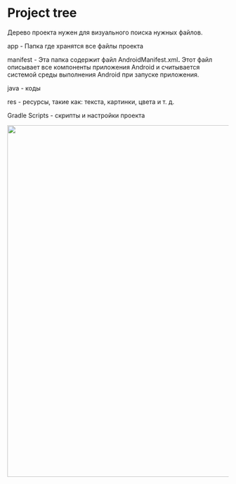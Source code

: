<h1>Project tree</h1>

<p>Дерево проекта нужен для визуального поиска нужных файлов.</p>

<p>app -&nbsp;Папка где хранятся все файлы проекта</p>

<p>manifest -&nbsp;Эта папка содержит файл AndroidManifest.xml<strong>.</strong>&nbsp;Этот файл описывает все компоненты приложения Android и считывается системой среды выполнения Android при запуске приложения.</p>

<p>java - коды</p>

<p>res - ресурсы, такие как: текста, картинки, цвета и т. д.</p>

<p>Gradle Scripts - скрипты и настройки проекта</p>

<p><img alt="" height="801" name="Снимок экрана 2022-03-14 в 14.08.20.png" src="https://ucarecdn.com/247a5853-2863-4780-a471-46101376aa90/" width="1279" /></p>
